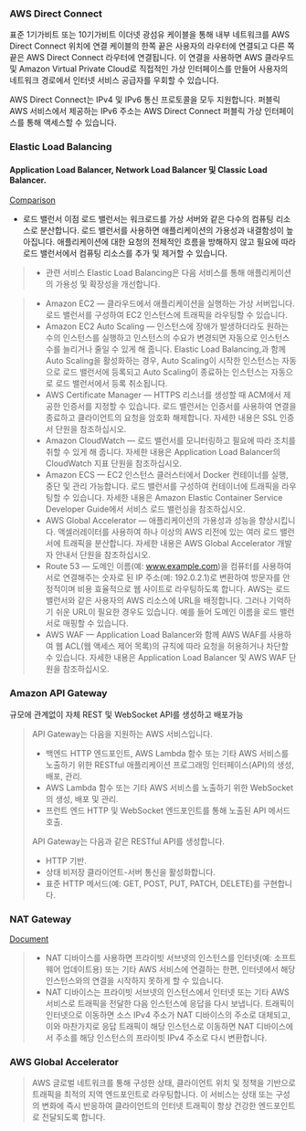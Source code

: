 ### AWS Direct Connect
표준 1기가비트 또는 10기가비트 이더넷 광섬유 케이블을 통해 내부 네트워크를 AWS Direct Connect 위치에 연결
케이블의 한쪽 끝은 사용자의 라우터에 연결되고 다른 쪽 끝은 AWS Direct Connect 라우터에 연결됩니다.
이 연결을 사용하면 AWS 클라우드 및 Amazon Virtual Private Cloud로 직접적인 가상 인터페이스를 만들어 사용자의 네트워크 경로에서 인터넷 서비스 공급자를 우회할 수 있습니다.

AWS Direct Connect는 IPv4 및 IPv6 통신 프로토콜을 모두 지원합니다.
퍼블릭 AWS 서비스에서 제공하는 IPv6 주소는 AWS Direct Connect 퍼블릭 가상 인터페이스를 통해 액세스할 수 있습니다.


### Elastic Load Balancing
#### Application Load Balancer, Network Load Balancer 및 Classic Load Balancer.
[Comparison](https://blueyikim.tistory.com/category/%ED%81%B4%EB%9D%BC%EC%9A%B0%EB%93%9C%20%EC%BB%B4%ED%93%A8%ED%8C%85/%EC%95%84%EB%A7%88%EC%A1%B4%28AWS%29)
+ 로드 밸런서 이점
로드 밸런서는 워크로드를 가상 서버와 같은 다수의 컴퓨팅 리소스로 분산합니다.
로드 밸런서를 사용하면 애플리케이션의 가용성과 내결함성이 높아집니다.
애플리케이션에 대한 요청의 전체적인 흐름을 방해하지 않고
필요에 따라 로드 밸런서에서 컴퓨팅 리소스를 추가 및 제거할 수 있습니다.


> + 관련 서비스
Elastic Load Balancing은 다음 서비스를 통해 애플리케이션의 가용성 및 확장성을 개선합니다.

> + Amazon EC2 — 클라우드에서 애플리케이션을 실행하는 가상 서버입니다. 로드 밸런서를 구성하여 EC2 인스턴스에 트래픽을 라우팅할 수 있습니다.
> + Amazon EC2 Auto Scaling — 인스턴스에 장애가 발생하더라도 원하는 수의 인스턴스를 실행하고 인스턴스의 수요가 변경되면 자동으로 인스턴스 수를 늘리거나 줄일 수 있게 해 줍니다. Elastic Load Balancing,과 함께 Auto Scaling을 활성화하는 경우, Auto Scaling이 시작한 인스턴스는 자동으로 로드 밸런서에 등록되고 Auto Scaling이 종료하는 인스턴스는 자동으로 로드 밸런서에서 등록 취소됩니다.
> + AWS Certificate Manager — HTTPS 리스너를 생성할 때 ACM에서 제공한 인증서를 지정할 수 있습니다. 로드 밸런서는 인증서를 사용하여 연결을 종료하고 클라이언트의 요청을 암호화 해제합니다. 자세한 내용은 SSL 인증서 단원을 참조하십시오.
> + Amazon CloudWatch — 로드 밸런서를 모니터링하고 필요에 따라 조치를 취할 수 있게 해 줍니다. 자세한 내용은 Application Load Balancer의 CloudWatch 지표 단원을 참조하십시오.
> + Amazon ECS — EC2 인스턴스 클러스터에서 Docker 컨테이너를 실행, 중단 및 관리 가능합니다. 로드 밸런서를 구성하여 컨테이너에 트래픽을 라우팅할 수 있습니다. 자세한 내용은 Amazon Elastic Container Service Developer Guide에서 서비스 로드 밸런싱을 참조하십시오.
> + AWS Global Accelerator — 애플리케이션의 가용성과 성능을 향상시킵니다. 액셀러레이터를 사용하여 하나 이상의 AWS 리전에 있는 여러 로드 밸런서에 트래픽을 분산합니다. 자세한 내용은 AWS Global Accelerator 개발자 안내서 단원을 참조하십시오.
> + Route 53 — 도메인 이름(예: www.example.com)을 컴퓨터를 사용하여 서로 연결해주는 숫자로 된 IP 주소(예: 192.0.2.1)로 변환하여 방문자를 안정적이며 비용 효율적으로 웹 사이트로 라우팅하도록 합니다. AWS는 로드 밸런서와 같은 사용자의 AWS 리소스에 URL을 배정합니다. 그러나 기억하기 쉬운 URL이 필요한 경우도 있습니다. 예를 들어 도메인 이름을 로드 밸런서로 매핑할 수 있습니다.
> + AWS WAF — Application Load Balancer와 함께 AWS WAF를 사용하여 웹 ACL(웹 액세스 제어 목록)의 규칙에 따라 요청을 허용하거나 차단할 수 있습니다. 자세한 내용은 Application Load Balancer 및 AWS WAF 단원을 참조하십시오.


### Amazon API Gateway

규모에 관계없이 자체 REST 및 WebSocket API를 생성하고 배포가능
>
>
> API Gateway는 다음을 지원하는 AWS 서비스입니다.
> + 백엔드 HTTP 엔드포인트, AWS Lambda 함수 또는 기타 AWS 서비스를 노출하기 위한 RESTful 애플리케이션 프로그래밍 인터페이스(API)의 생성, 배포, 관리.
> + AWS Lambda 함수 또는 기타 AWS 서비스를 노출하기 위한 WebSocket의 생성, 배포 및 관리.
> + 프런트 엔드 HTTP 및 WebSocket 엔드포인트를 통해 노출된 API 메서드 호출.
>
> API Gateway는 다음과 같은 RESTful API를 생성합니다.
> + HTTP 기반.
> + 상태 비저장 클라이언트-서버 통신을 활성화합니다.
> + 표준 HTTP 메서드(예: GET, POST, PUT, PATCH, DELETE)를 구현합니다.
>


### NAT Gateway
[Document](https://docs.aws.amazon.com/ko_kr/vpc/latest/userguide/vpc-nat-gateway.html)

> + NAT 디바이스를 사용하면 프라이빗 서브넷의 인스턴스를 인터넷(예: 소프트웨어 업데이트용) 또는 기타 AWS 서비스에 연결하는 한편, 인터넷에서 해당 인스턴스와의 연결을 시작하지 못하게 할 수 있습니다.
> + NAT 디바이스는 프라이빗 서브넷의 인스턴스에서 인터넷 또는 기타 AWS 서비스로 트래픽을 전달한 다음 인스턴스에 응답을 다시 보냅니다. 트래픽이 인터넷으로 이동하면 소스 IPv4 주소가 NAT 디바이스의 주소로 대체되고, 이와 마찬가지로 응답 트래픽이 해당 인스턴스로 이동하면 NAT 디바이스에서 주소를 해당 인스턴스의 프라이빗 IPv4 주소로 다시 변환합니다.


### AWS Global Accelerator
> AWS 글로벌 네트워크를 통해 구성한 상태, 클라이언트 위치 및 정책을 기반으로 트래픽을 최적의 지역 엔드포인트로 라우팅합니다. 이 서비스는 상태 또는 구성의 변화에 즉시 반응하여 클라이언트의 인터넷 트래픽이 항상 건강한 엔드포인트로 전달되도록 합니다.
